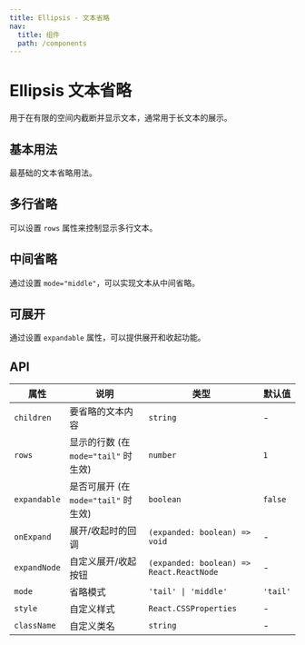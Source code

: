 ```yaml
---
title: Ellipsis - 文本省略
nav:
  title: 组件
  path: /components
---
```


# Ellipsis 文本省略

用于在有限的空间内截断并显示文本，通常用于长文本的展示。

## 基本用法

最基础的文本省略用法。

<code src="./demo/ellipsis/basic.tsx"></code>

## 多行省略

可以设置 `rows` 属性来控制显示多行文本。

<code src="./demo/ellipsis/multiline.tsx"></code>

## 中间省略

通过设置 `mode="middle"`，可以实现文本从中间省略。

<code src="./demo/ellipsis/middle.tsx"></code>

## 可展开

通过设置 `expandable` 属性，可以提供展开和收起功能。

<code src="./demo/ellipsis/expandable.tsx"></code>

## API

| 属性         | 说明                                                 | 类型                                   | 默认值    |
| ------------ | ---------------------------------------------------- | -------------------------------------- | --------- |
| `children`   | 要省略的文本内容                                     | `string`                               | -         |
| `rows`       | 显示的行数 (在 `mode="tail"` 时生效)                 | `number`                               | `1`       |
| `expandable` | 是否可展开 (在 `mode="tail"` 时生效)                 | `boolean`                              | `false`   |
| `onExpand`   | 展开/收起时的回调                                    | `(expanded: boolean) => void`          | -         |
| `expandNode` | 自定义展开/收起按钮                                  | `(expanded: boolean) => React.ReactNode` | -         |
| `mode`       | 省略模式                                             | `'tail' \| 'middle'`                   | `'tail'`  |
| `style`      | 自定义样式                                           | `React.CSSProperties`                  | -         |
| `className`  | 自定义类名                                           | `string`                               | -         |
